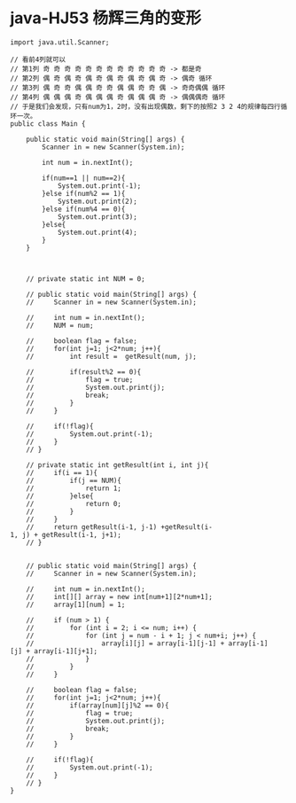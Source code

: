 # java-HJ53 杨辉三角的变形


    import java.util.Scanner;
    
    // 看前4列就可以
    // 第1列 奇 奇 奇 奇 奇 奇 奇 奇 奇 奇 奇 奇 -> 都是奇
    // 第2列 偶 奇 偶 奇 偶 奇 偶 奇 偶 奇 偶 奇 -> 偶奇 循环
    // 第3列 偶 奇 奇 偶 偶 奇 奇 偶 偶 奇 奇 偶 -> 奇奇偶偶 循环
    // 第4列 偶 偶 偶 奇 偶 偶 偶 奇 偶 偶 偶 奇 -> 偶偶偶奇 循环
    // 于是我们会发现，只有num为1，2时，没有出现偶数，剩下的按照2 3 2 4的规律每四行循环一次。
    public class Main {
    
        public static void main(String[] args) {
            Scanner in = new Scanner(System.in);
    
            int num = in.nextInt();
        
            if(num==1 || num==2){
                System.out.print(-1);
            }else if(num%2 == 1){
                System.out.print(2);
            }else if(num%4 == 0){
                System.out.print(3);
            }else{
                System.out.print(4);
            }
        }
    
    
    
        // private static int NUM = 0;
    
        // public static void main(String[] args) {
        //     Scanner in = new Scanner(System.in);
    
        //     int num = in.nextInt();
        //     NUM = num;
    
        //     boolean flag = false;
        //     for(int j=1; j<2*num; j++){
        //         int result =  getResult(num, j);
    
        //         if(result%2 == 0){
        //             flag = true;
        //             System.out.print(j);
        //             break;
        //         }
        //     }
    
        //     if(!flag){
        //         System.out.print(-1);
        //     }
        // }
    
        // private static int getResult(int i, int j){
        //     if(i == 1){
        //         if(j == NUM){
        //             return 1;
        //         }else{
        //             return 0;
        //         }
        //     }
        //     return getResult(i-1, j-1) +getResult(i-1, j) + getResult(i-1, j+1);
        // }
    
    
        // public static void main(String[] args) {
        //     Scanner in = new Scanner(System.in);
    
        //     int num = in.nextInt();
        //     int[][] array = new int[num+1][2*num+1];
        //     array[1][num] = 1;
    
        //     if (num > 1) {
        //         for (int i = 2; i <= num; i++) {
        //             for (int j = num - i + 1; j < num+i; j++) {
        //                 array[i][j] = array[i-1][j-1] + array[i-1][j] + array[i-1][j+1];
        //             }
        //         }
        //     }
    
        //     boolean flag = false;
        //     for(int j=1; j<2*num; j++){
        //         if(array[num][j]%2 == 0){
        //             flag = true;
        //             System.out.print(j);
        //             break;
        //         }
        //     }
    
        //     if(!flag){
        //         System.out.print(-1);
        //     }
        // }
    }

  

